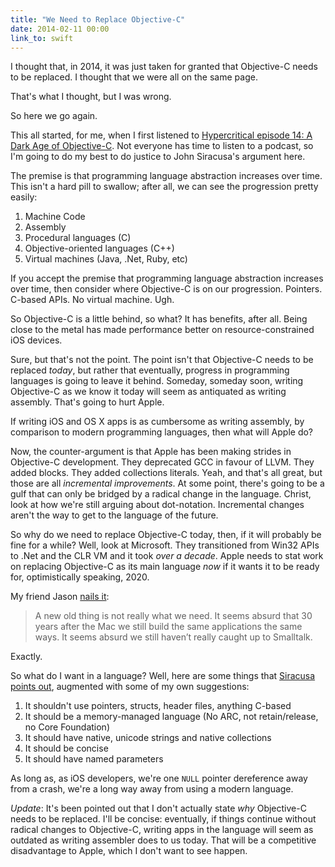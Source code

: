 ```yaml
---
title: "We Need to Replace Objective-C"
date: 2014-02-11 00:00
link_to: swift
---
```


<import><p>I thought that, in 2014, it was just taken for granted that Objective-C needs to be replaced. I thought that we were all on the same page.</p>

<p>That's what I thought, but I was wrong. </p>

<p>So here we go again. </p>

<p>This all started, for me, when I first listened to <a href="http://5by5.tv/hypercritical/14">Hypercritical episode 14: A Dark Age of Objective-C</a>. Not everyone has time to listen to a podcast, so I'm going to do my best to do justice to John Siracusa's argument here. </p>

<p>The premise is that programming language abstraction increases over time. This isn't a hard pill to swallow; after all, we can see the progression pretty easily: </p>

<ol>
<li>Machine Code</li>
<li>Assembly</li>
<li>Procedural languages (C)</li>
<li>Objective-oriented languages (C++)</li>
<li>Virtual machines (Java, .Net, Ruby, etc)</li>
</ol>

<p>If you accept the premise that programming language abstraction increases over time, then consider where Objective-C is on our progression. Pointers. C-based APIs. No virtual machine. Ugh. </p>

<p>So Objective-C is a little behind, so what? It has benefits, after all. Being close to the metal has made performance better on resource-constrained iOS devices. </p>

<p>Sure, but that's not the point. The point isn't that Objective-C needs to be replaced <em>today</em>, but rather that eventually, progress in programming languages is going to leave it behind. Someday, someday soon, writing Objective-C as we know it today will seem as antiquated as writing assembly. That's going to hurt Apple. </p>

<p>If writing iOS and OS X apps is as cumbersome as writing assembly, by comparison to modern programming languages, then what will Apple do? </p>

<p>Now, the counter-argument is that Apple has been making strides in Objective-C development. They deprecated GCC in favour of LLVM. They added blocks. They added collections literals. Yeah, and that's all great, but those are all <em>incremental improvements</em>. At some point, there's going to be a gulf that can only be bridged by a radical change in the language.  Christ, look at how we're still arguing about dot-notation. Incremental changes aren't the way to get to the language of the future. </p>

<p>So why do we need to replace Objective-C today, then, if it will probably be fine for a while? Well, look at Microsoft. They transitioned from Win32 APIs to .Net and the CLR VM and it took <em>over a decade</em>. Apple needs to stat work on replacing Objective-C as its main language <em>now</em> if it wants it to be ready for, optimistically speaking, 2020.</p>

<p>My friend Jason <a href="http://nearthespeedoflight.com/article/2014_02_06_objective_c_is_a_bad_language_but_not_for_the_reasons_you_think_it_is__probably__unless_you___ve_programmed_with_it_for_a_while_in_which_case_you_probably_know_enough_to_judge_for_yourself_anyway__the_jason_brennan_rant">nails it</a>:</p>

<blockquote>
  <p>A new old thing is not really what we need. It seems absurd that 30 years after the Mac we still build the same applications the same ways. It seems absurd we still haven’t really caught up to Smalltalk.</p>
</blockquote>

<p>Exactly. </p>

<p>So what do I want in a language? Well, here are some things that <a href="http://5by5.tv/hypercritical/15">Siracusa points out</a>, augmented with some of my own suggestions:</p>

<ol>
<li>It shouldn't use pointers, structs, header files, anything C-based</li>
<li>It should be a memory-managed language (No ARC, not retain/release, no Core Foundation)</li>
<li>It should have native, unicode strings and native collections</li>
<li>It should be concise</li>
<li>It should have named parameters</li>
</ol>

<p>As long as, as iOS developers, we're one <code>NULL</code> pointer dereference away from a crash, we're a long way away from using a modern language. </p>

<p><em>Update</em>: It's been pointed out that I don't actually state <em>why</em> Objective-C needs to be replaced. I'll be concise: eventually, if things continue without radical changes to Objective-C, writing apps in the language will seem as outdated as writing assembler does to us today. That will be a competitive disadvantage to Apple, which I don't want to see happen. </p></import>

<!-- more -->


